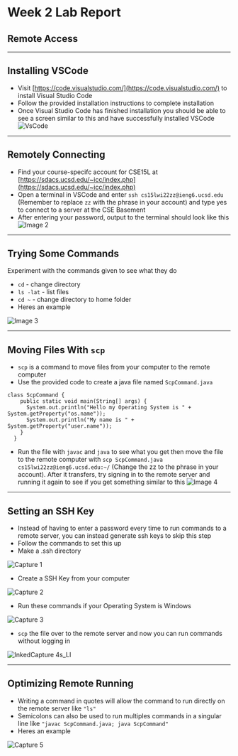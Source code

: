 # Week 2 Lab Report
## **Remote Access**
---

## Installing VSCode
* Visit [https://code.visualstudio.com/](https://code.visualstudio.com/) to install Visual Studio Code
* Follow the provided installation instructions to complete installation
* Once Visual Studio Code has finished installation you should be able to see a screen similar to this and have successfully installed VSCode
![VsCode](https://user-images.githubusercontent.com/97651048/149445811-b387faf3-4e73-4be4-a44b-ff01794d1153.PNG)

---
## Remotely Connecting
* Find your course-specifc account for CSE15L at [https://sdacs.ucsd.edu/~icc/index.php](https://sdacs.ucsd.edu/~icc/index.php)
* Open a terminal in VSCode and enter ```ssh cs15lwi22zz@ieng6.ucsd.edu``` (Remember to replace `zz` with the phrase in your account) and type yes to connect to a server at the CSE Basement
* After entering your password, output to the terminal should look like this
![Image 2](https://user-images.githubusercontent.com/97651048/149445831-4cf1a218-3124-4955-a68a-8561a1265e3a.PNG)

---
## Trying Some Commands
Experiment with the commands given to see what they do
* `cd` - change directory
* `ls -lat` - list files
* `cd ~` - change directory to home folder
* Heres an example

![Image 3](https://user-images.githubusercontent.com/97651048/149446900-da2685c3-49bf-4bcf-b88f-f53afb7c513c.PNG)

---
## Moving Files With `scp`
* `scp` is a command to move files from your computer to the remote computer
* Use the provided code to create a java file named `ScpCommand.java`
``` 
class ScpCommand {
    public static void main(String[] args) {
      System.out.println("Hello my Operating System is " + System.getProperty("os.name"));
      System.out.println("My name is " + System.getProperty("user.name"));
    }
  }
```
* Run the file with `javac` and `java` to see what you get then move the file to the remote computer with `scp ScpCommand.java cs15lwi22zz@ieng6.ucsd.edu:~/` (Change the zz to the phrase in your account). After it transfers, try signing in to the remote server and running it again to see if you get something similar to this
![Image 4](https://user-images.githubusercontent.com/97651048/149448776-6893ebd5-5627-4396-a0c2-84872e49fb6f.PNG)



---
## Setting an SSH Key
* Instead of having to enter a password every time to run commands to a remote server, you can instead generate ssh keys to skip this step
* Follow the commands to set this up
* Make a .ssh directory

![Capture 1](https://user-images.githubusercontent.com/97651048/149584240-fdd2f145-1261-4aa9-9bba-7e9662439f85.PNG)

* Create a SSH Key from your computer 

![Capture 2](https://user-images.githubusercontent.com/97651048/149584135-0f7d95ac-ebbb-4a09-8b37-caa7743f14ce.PNG)

* Run these commands if your Operating System is Windows

![Capture 3](https://user-images.githubusercontent.com/97651048/149584211-ece4ad85-7a07-4da9-9a49-cd94316a3290.PNG)

* `scp` the file over to the remote server and now you can run commands without logging in

![InkedCapture 4s_LI](https://user-images.githubusercontent.com/97651048/149586102-5641d27f-f1ac-488a-bf1c-aaf81d3d77ce.jpg)




---
## Optimizing Remote Running
* Writing a command in quotes will allow the command to run directly on the remote server like `"ls"`
* Semicolons can also be used to run multiples commands in a singular line like `"javac ScpCommand.java; java ScpCommand"`
* Heres an example

![Capture 5](https://user-images.githubusercontent.com/97651048/149587535-8798ab43-d4f3-49bb-a43d-6e1a6ea16b0b.PNG)


